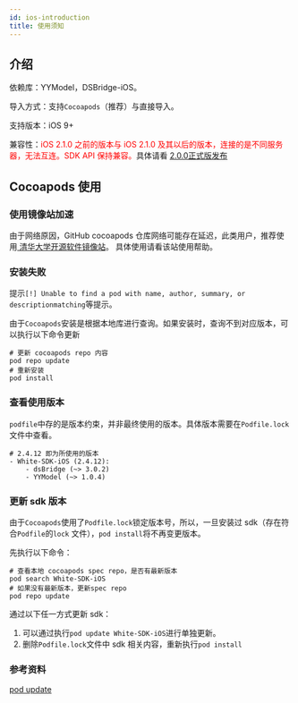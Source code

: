 ```yaml
---
id: ios-introduction
title: 使用须知
---
```


## 介绍

依赖库：YYModel，DSBridge-iOS。

导入方式：支持`Cocoapods`（推荐）与直接导入。

支持版本：iOS 9+

兼容性：<span style="color:red">iOS 2.1.0 之前的版本与 iOS 2.1.0 及其以后的版本，连接的是不同服务器，无法互连。SDK API 保持兼容。</span>具体请看 [2.0.0正式版发布](/docs/ios/guides/ios-v2migration)

## Cocoapods 使用

### 使用镜像站加速

由于网络原因，GitHub cocoapods 仓库网络可能存在延迟，此类用户，推荐使用[ 清华大学开源软件镜像站](https://mirrors.tuna.tsinghua.edu.cn/help/CocoaPods/)。
具体使用请看该站使用帮助。

### 安装失败

提示`[!] Unable to find a pod with name, author, summary, or descriptionmatching`等提示。

由于`Cocoapods`安装是根据本地库进行查询。如果安装时，查询不到对应版本，可以执行以下命令更新

```shell
# 更新 cocoapods repo 内容
pod repo update
# 重新安装
pod install
```

### 查看使用版本

`podfile`中存的是版本约束，并非最终使用的版本。具体版本需要在`Podfile.lock`文件中查看。

```text
# 2.4.12 即为所使用的版本
- White-SDK-iOS (2.4.12):
    - dsBridge (~> 3.0.2)
    - YYModel (~> 1.0.4)
```

### 更新 sdk 版本

由于`Cocoapods`使用了`Podfile.lock`锁定版本号，所以，一旦安装过 sdk（存在符合`Podfile`的`lock` 文件），`pod install`将不再变更版本。

先执行以下命令：

```shell
# 查看本地 cocoapods spec repo，是否有最新版本
pod search White-SDK-iOS
# 如果没有最新版本，更新spec repo
pod repo update
```

通过以下任一方式更新 sdk：
1. 可以通过执行`pod update White-SDK-iOS`进行单独更新。
1. 删除`Podfile.lock`文件中 sdk 相关内容，重新执行`pod install`

### 参考资料

[pod update](https://guides.cocoapods.org/using/pod-install-vs-update.html)